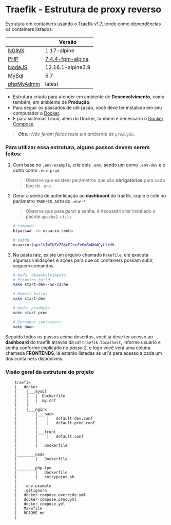 # Traefik - Estrutura de proxy reverso

Estrutura em containers usando o [Traefik v1.7](https://docs.traefik.io/v1.7), tendo como dependências os containers listados:

|                                                              | Versão                                                                                                                              |
| ------------------------------------------------------------ | ----------------------------------------------------------------------------------------------------------------------------------- |
| [NGINX](https://hub.docker.com/_/nginx)                      | 1.17-alpine                                                                                                                         |
| [PHP](https://hub.docker.com/_/php)                          | [7.4.4-fpm-alpine](https://github.com/docker-library/docs/blob/master/php/README.md#supported-tags-and-respective-dockerfile-links) |
| [NodeJS](https://hub.docker.com/_/node)                      | 12.16.1-alpine3.9                                                                                                                   |
| [MySql](https://hub.docker.com/_/mysql)                      | 5.7                                                                                                                                 |
| [phpMyAdmin](https://hub.docker.com/r/phpmyadmin/phpmyadmin) | latest                                                                                                                              |

- Estrutura criada para atender em ambiente de **Desenvolvimento**, como também, em ambiente de **Produção**.
- Para seguir os passados de utilização, você deve ter instalado em seu computador o [Docker](https://docs.docker.com/engine/install/).
- E para sistemas Linux, além do Docker, também é necessário o [Docker Compose](https://docs.docker.com/compose/install/).

> _**Obs.:** Não feram feitos teste em ambiente de `produção`._

### Para utilizar essa estrutura, alguns passos devem serem feitos:

1.  Com base no `.env-example`, crie dois `.env`, sendo um como `.env-dev` e o outro como `.env-prod`
    > Observe que existem parâmetros que são **obrigatórios** para cada tipo de `.env`.
2.  Gerar a senha de autenticação ao **dashboard** do traefik, copie e cole no parâmetro `TRAEFIK_AUTH` do `.env-*`

    > Observe que para gerar a senha, é necessário ter instalado o pacote `apache2-utils`

    ```bash
    # comando
    htpasswd -nb usuario senha

    # saida
    usuario:$apr1$ImIUZeZB$cP2ieEvGmSoNH4Cyt1zHH.
    ```

3.  Na pasta raiz, existe um arquivo chamado `Makefile`, ele executa algumas validações e ações para que os containers possam subir, seguem comandos

    ```bash
    # modo: desenvolvimento
    # Primeiro build
    make start-dev--no-cache

    # Demais builds
    make start-dev

    # modo: produção
    make start-prod

    # Derrubar containers
    make down
    ```

Seguido todos os passos acima descritos, você já deve ter acesso ao **dashboard** do traefik através da url `traefik.localhost`, informe usuário e senha conforme explicado no _passo 2_, e logo você verá uma coluna chamada **FRONTENDS**, lá estarão listadas as url's para acesso a cada um dos containers disponíveis.

### Visão geral da estrutura do projeto

```
    traefik
    |___docker
    |    |___mysql
    |    |   |  Dockerfile
    |    |   |  my.cnf
    |    |
    |    |___nginx
    |        |___back
    |        |    |   default-dev.conf
    |        |    |   default-prod.conf
    |        |
    |        |___front
    |        |    |   default.conf
    |        |
    |        |   Dockerfile
    |
    |________node
    |        |   Dockerfile
    |
    |________php-fpm
    |        |   Dockerfile
    |        | 	 entrypoint.sh
    |
    |   .env-example
    |   .gitignore
    |   docker-compose.override.yml
    |   docker-compose.prod.yml
    |   docker-compose.yml
    |   Makefile
    |   README.md
    |
```
